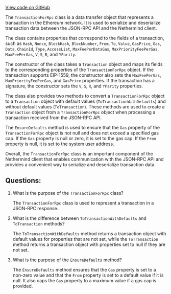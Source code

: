 [View code on GitHub](https://github.com/nethermindeth/nethermind/Nethermind.JsonRpc/Data/TransactionForRpc.cs)

The `TransactionForRpc` class is a data transfer object that represents a transaction in the Ethereum network. It is used to serialize and deserialize transaction data between the JSON-RPC API and the Nethermind client. 

The class contains properties that correspond to the fields of a transaction, such as `Hash`, `Nonce`, `BlockHash`, `BlockNumber`, `From`, `To`, `Value`, `GasPrice`, `Gas`, `Data`, `ChainId`, `Type`, `AccessList`, `MaxFeePerDataGas`, `MaxPriorityFeePerGas`, `MaxFeePerGas`, `V`, `S`, `R`, and `YParity`. 

The constructor of the class takes a `Transaction` object and maps its fields to the corresponding properties of the `TransactionForRpc` object. If the transaction supports EIP-1559, the constructor also sets the `MaxFeePerGas`, `MaxPriorityFeePerGas`, and `GasPrice` properties. If the transaction has a signature, the constructor sets the `V`, `S`, `R`, and `YParity` properties. 

The class also provides two methods to convert a `TransactionForRpc` object to a `Transaction` object with default values (`ToTransactionWithDefaults`) and without default values (`ToTransaction`). These methods are used to create a `Transaction` object from a `TransactionForRpc` object when processing a transaction received from the JSON-RPC API. 

The `EnsureDefaults` method is used to ensure that the `Gas` property of the `TransactionForRpc` object is not null and does not exceed a specified gas cap. If the `Gas` property is null or zero, it is set to the gas cap. If the `From` property is null, it is set to the system user address. 

Overall, the `TransactionForRpc` class is an important component of the Nethermind client that enables communication with the JSON-RPC API and provides a convenient way to serialize and deserialize transaction data.
## Questions: 
 1. What is the purpose of the `TransactionForRpc` class?
    
    The `TransactionForRpc` class is used to represent a transaction in a JSON-RPC response.

2. What is the difference between `ToTransactionWithDefaults` and `ToTransaction` methods?
    
    The `ToTransactionWithDefaults` method returns a transaction object with default values for properties that are not set, while the `ToTransaction` method returns a transaction object with properties set to null if they are not set.

3. What is the purpose of the `EnsureDefaults` method?
    
    The `EnsureDefaults` method ensures that the `Gas` property is set to a non-zero value and that the `From` property is set to a default value if it is null. It also caps the `Gas` property to a maximum value if a gas cap is provided.